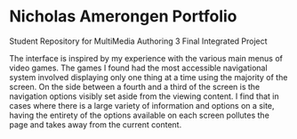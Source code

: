 # Nicholas Amerongen Portfolio

Student Repository for MultiMedia Authoring 3 Final Integrated Project

The interface is inspired by my experience with the various main menus of video games. The games I found had the most accessible navigational system involved displaying only one thing at a time using the majority of the screen. On the side between a fourth and a third of the screen is the navigation options visibly set aside from the viewing content. I find that in cases where there is a large variety of information and options on a site, having the entirety of the options available on each screen pollutes the page and takes away from the current content.
